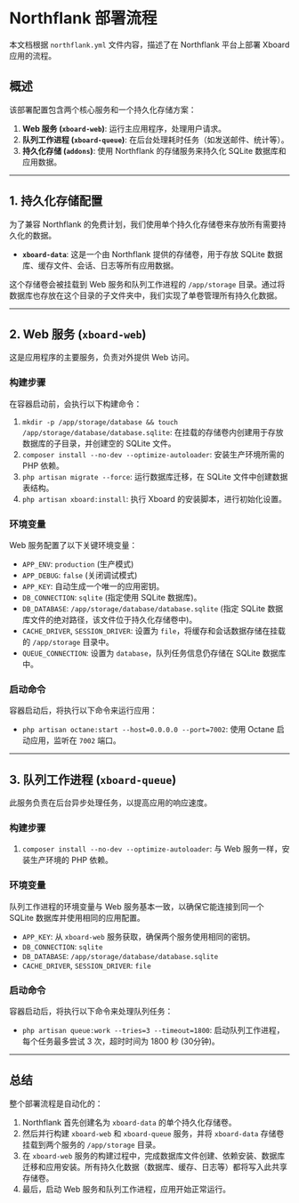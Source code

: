 # Northflank 部署流程

本文档根据 `northflank.yml` 文件内容，描述了在 Northflank 平台上部署 Xboard 应用的流程。

## 概述

该部署配置包含两个核心服务和一个持久化存储方案：
1.  **Web 服务 (`xboard-web`)**: 运行主应用程序，处理用户请求。
2.  **队列工作进程 (`xboard-queue`)**: 在后台处理耗时任务（如发送邮件、统计等）。
3.  **持久化存储 (`addons`)**: 使用 Northflank 的存储服务来持久化 SQLite 数据库和应用数据。

---

## 1. 持久化存储配置

为了兼容 Northflank 的免费计划，我们使用单个持久化存储卷来存放所有需要持久化的数据。

-   **`xboard-data`**: 这是一个由 Northflank 提供的存储卷，用于存放 SQLite 数据库、缓存文件、会话、日志等所有应用数据。

这个存储卷会被挂载到 Web 服务和队列工作进程的 `/app/storage` 目录。通过将数据库也存放在这个目录的子文件夹中，我们实现了单卷管理所有持久化数据。

---

## 2. Web 服务 (`xboard-web`)

这是应用程序的主要服务，负责对外提供 Web 访问。

### 构建步骤

在容器启动前，会执行以下构建命令：
1.  `mkdir -p /app/storage/database && touch /app/storage/database/database.sqlite`: 在挂载的存储卷内创建用于存放数据库的子目录，并创建空的 SQLite 文件。
2.  `composer install --no-dev --optimize-autoloader`: 安装生产环境所需的 PHP 依赖。
3.  `php artisan migrate --force`: 运行数据库迁移，在 SQLite 文件中创建数据表结构。
4.  `php artisan xboard:install`: 执行 Xboard 的安装脚本，进行初始化设置。

### 环境变量

Web 服务配置了以下关键环境变量：
-   `APP_ENV`: `production` (生产模式)
-   `APP_DEBUG`: `false` (关闭调试模式)
-   `APP_KEY`: 自动生成一个唯一的应用密钥。
-   `DB_CONNECTION`: `sqlite` (指定使用 SQLite 数据库)。
-   `DB_DATABASE`: `/app/storage/database/database.sqlite` (指定 SQLite 数据库文件的绝对路径，该文件位于持久化存储卷中)。
-   `CACHE_DRIVER`, `SESSION_DRIVER`: 设置为 `file`，将缓存和会话数据存储在挂载的 `/app/storage` 目录中。
-   `QUEUE_CONNECTION`: 设置为 `database`，队列任务信息仍存储在 SQLite 数据库中。

### 启动命令

容器启动后，将执行以下命令来运行应用：
-   `php artisan octane:start --host=0.0.0.0 --port=7002`: 使用 Octane 启动应用，监听在 `7002` 端口。

---

## 3. 队列工作进程 (`xboard-queue`)

此服务负责在后台异步处理任务，以提高应用的响应速度。

### 构建步骤

1.  `composer install --no-dev --optimize-autoloader`: 与 Web 服务一样，安装生产环境的 PHP 依赖。

### 环境变量

队列工作进程的环境变量与 Web 服务基本一致，以确保它能连接到同一个 SQLite 数据库并使用相同的应用配置。
-   `APP_KEY`: 从 `xboard-web` 服务获取，确保两个服务使用相同的密钥。
-   `DB_CONNECTION`: `sqlite`
-   `DB_DATABASE`: `/app/storage/database/database.sqlite`
-   `CACHE_DRIVER`, `SESSION_DRIVER`: `file`

### 启动命令

容器启动后，将执行以下命令来处理队列任务：
-   `php artisan queue:work --tries=3 --timeout=1800`: 启动队列工作进程，每个任务最多尝试 3 次，超时时间为 1800 秒 (30分钟)。

---

## 总结

整个部署流程是自动化的：
1.  Northflank 首先创建名为 `xboard-data` 的单个持久化存储卷。
2.  然后并行构建 `xboard-web` 和 `xboard-queue` 服务，并将 `xboard-data` 存储卷挂载到两个服务的 `/app/storage` 目录。
3.  在 `xboard-web` 服务的构建过程中，完成数据库文件创建、依赖安装、数据库迁移和应用安装。所有持久化数据（数据库、缓存、日志等）都将写入此共享存储卷。
4.  最后，启动 Web 服务和队列工作进程，应用开始正常运行。
